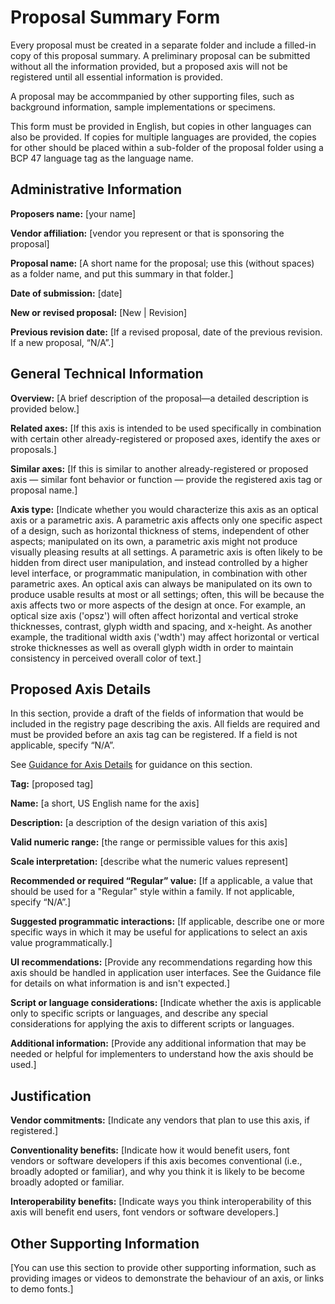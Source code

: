 # Proposal Summary Form

Every proposal must be created in a separate folder and include a filled-in copy of this proposal
summary. A preliminary proposal can be submitted without all the information provided, but a
proposed axis will not be registered until all essential information is provided.

A proposal may be accommpanied by other supporting files, such as background information, sample
implementations or specimens.

This form must be provided in English, but copies in other languages can also be provided. If
copies for multiple languages are provided, the copies for other should be placed within a
sub-folder of the proposal folder using a BCP 47 language tag as the language name.

## Administrative Information
**Proposers name:** [your name]

**Vendor affiliation:** [vendor you represent or that is sponsoring the proposal]

**Proposal name:** [A short name for the proposal; use this (without spaces) as a folder name, and
put this summary in that folder.]

**Date of submission:** [date]

**New or revised proposal:** [New | Revision]

**Previous revision date:** [If a revised proposal, date of the previous revision. If a new proposal,
&ldquo;N/A&rdquo;.]

## General Technical Information
**Overview:** [A brief description of the proposal&mdash;a detailed description is provided below.]

**Related axes:** [If this axis is intended to be used specifically in combination with certain other
already-registered or proposed axes, identify the axes or proposals.]

**Similar axes:** [If this is similar to another already-registered or proposed axis &mdash; similar
font behavior or function &mdash; provide the registered axis tag or proposal name.]

**Axis type:** [Indicate whether you would characterize this axis as an optical axis or a parametric axis. A parametric axis affects only one specific aspect of a design, such as horizontal thickness of stems, independent of other aspects; manipulated on its own, a parametric axis might not produce visually pleasing results at all settings. A parametric axis is often likely to be hidden from direct user manipulation, and instead controlled by a higher level interface, or programmatic manipulation, in combination with other parametric axes. An optical axis can always be manipulated on its own to produce usable results at most or all settings; often, this will be because the axis affects two or more aspects of the design at once. For example, an optical size axis ('opsz') will often affect horizontal and vertical stroke thicknesses, contrast, glyph width and spacing, and x-height. As another example, the traditional width axis ('wdth') may affect horizontal or vertical stroke thicknesses as well as overall glyph width in order to maintain consistency in perceived overall color of text.]

## Proposed Axis Details
In this section, provide a draft of the fields of information that would be included in the registry
page describing the axis. All fields are required and must be provided before an axis tag can be
registered. If a field is not applicable, specify &ldquo;N/A&rdquo;.

See [Guidance for Axis Details](GuidanceForAxisDetails.md) for guidance on this section.

**Tag:** [proposed tag]

**Name:** [a short, US English name for the axis]

**Description:** [a description of the design variation of this axis]

**Valid numeric range:** [the range or permissible values for this axis]

**Scale interpretation:** [describe what the numeric values represent]

**Recommended or required &ldquo;Regular&rdquo; value:** [If a applicable, a value that should be
used for a "Regular" style within a family. If not applicable, specify &ldquo;N/A&rdquo;.]

**Suggested programmatic interactions:** [If applicable, describe one or more specific ways in which
it may be useful for applications to select an axis value programmatically.]

**UI recommendations:** [Provide any recommendations regarding how this axis should be handled in
application user interfaces. See the Guidance file for details on what information is and isn't
expected.]

**Script or language considerations:** [Indicate whether the axis is applicable only to specific
scripts or languages, and describe any special considerations for applying the axis to different
scripts or languages.

**Additional information:** [Provide any additional information that may be needed or helpful for
implementers to understand how the axis should be used.]

## Justification
**Vendor commitments:** [Indicate any vendors that plan to use this axis, if registered.]

**Conventionality benefits:** [Indicate how it would benefit users, font vendors or software
developers if this axis becomes conventional (i.e., broadly adopted or familiar), and why you think
it is likely to be become broadly adopted or familiar.

**Interoperability benefits:** [Indicate ways you think interoperability of this axis will benefit
end users, font vendors or software developers.]

## Other Supporting Information

[You can use this section to provide other supporting information, such as providing images or videos
to demonstrate the behaviour of an axis, or links to demo fonts.]
